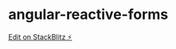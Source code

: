 # angular-reactive-forms

[Edit on StackBlitz ⚡️](https://stackblitz.com/edit/stackblitz-starters-4lrqfx)